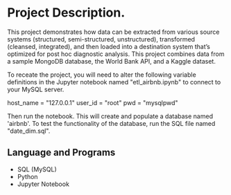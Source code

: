 # Project Description.
This project demonstrates how data can be extracted from various source systems (structured, semi-structured, unstructured), transformed (cleansed, integrated), and then loaded into a destination system that’s optimized for post hoc diagnostic analysis. This project combines data from a sample MongoDB database, the World Bank API, and a Kaggle dataset.

To receate the project, you will need to alter the following variable definitions in the Jupyter notebook named "etl_airbnb.ipynb" to connect to your MySQL server. 

host_name = "127.0.0.1"
user_id = "root" 
pwd = "mysqlpwd" 

Then run the notebook. This will create and populate a database named 'airbnb'. To test the functionality of the database, run the SQL file named "date_dim.sql". 

## Language and Programs
* SQL (MySQL)
* Python
* Jupyter Notebook
